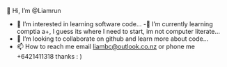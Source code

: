  👋 Hi, I’m @Liamrun
- 👀 I’m interested in learning software code...
-🌱 I’m currently learning comptia a+, I guess its where I need to start, im not computer literate...
- 💞️ I’m looking to collaborate on github and learn more about code...
- 📫 How to reach me email liambc@outlook.co.nz or phone me +6421411318 thanks : ) 
  >

<!---
Liamrun/Liamrun is a ✨ special ✨ repository because its `README.md` (this file) appears on your GitHub profile.
You can click the Preview link to take a look at your changes.
--->
